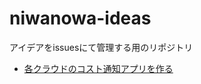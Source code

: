 # niwanowa-ideas

アイデアをissuesにて管理する用のリポジトリ

<!-- ISSUE_LIST_START -->
- [各クラウドのコスト通知アプリを作る](https://github.com/niwanowa/niwanowa-ideas/issues/44)
<!-- github actions: Updated on 2024-12-19 14:54:46 UTC-->
<!-- ISSUE_LIST_END -->
